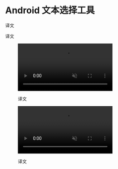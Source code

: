<div class="article__intro">

[en]: <> (Android text selection toolbar)
# Android 文本选择工具

[en]: <> (A toolbar appears in front of selected text, displaying the actions of Cut, Copy, Paste, and More.)
译文

</div><div class="article__body">

[en]: <> (The toolbar appears upon selection and disappears upon action or tapping outside of the toolbar area. When the user selects the More icon, the toolbar transforms into a secondary menu to reveal additional actions.)
译文

<figure><video controls loop muted preload="metadata" class="mdui-video-fluid"><source data-src="{assets_path}/platform-guidance/android-text-selection-toolbar/01-textselection.mp4" src="{assets_path}/platform-guidance/android-text-selection-toolbar/01-textselection.mp4" type="video/mp4"></video><figcaption>

[en]: <> (Appearance of a text selection toolbar)
译文

</figcaption></figure><figure><video controls loop muted preload="metadata" class="mdui-video-fluid"><source data-src="{assets_path}/platform-guidance/android-text-selection-toolbar/02-overflowmenu.mp4" src="{assets_path}/platform-guidance/android-text-selection-toolbar/02-overflowmenu.mp4" type="video/mp4"></video><figcaption>

[en]: <> (Transitioning between the overflow menu and the text selection toolbar)
译文

</figcaption></figure></div>
